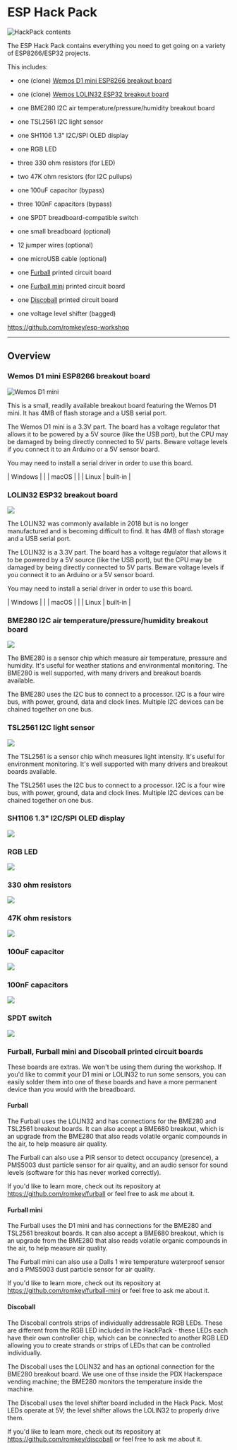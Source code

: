 # ESP Hack Pack

![HackPack contents](images/contents.jpg) 

The ESP Hack Pack contains everything you need to get going on a variety of ESP8266/ESP32 projects.

This includes:
- one (clone) [Wemos D1 mini ESP8266 breakout board](https://docs.wemos.cc/en/latest/d1/d1_mini.html)
- one (clone) [Wemos LOLIN32 ESP32 breakout board]()
- one BME280 I2C air temperature/pressure/humidity breakout board
- one TSL2561 I2C light sensor
- one SH1106 1.3" I2C/SPI OLED display
- one RGB LED
- three 330 ohm resistors (for LED)
- two 47K ohm resistors (for I2C pullups)
- one 100uF capacitor (bypass)
- three 100nF capacitors (bypass)
- one SPDT breadboard-compatible switch

- one small breadboard (optional)
- 12 jumper wires (optional)
- one microUSB cable (optional)

- one [Furball](https://github.com/romkey/furball) printed circuit board
- one [Furball mini](https://github.com/romkey/furball-mini) printed circuit board
- one [Discoball](https://github.com/romkey/discoball) printed circuit board
- one voltage level shifter (bagged)

https://github.com/romkey/esp-workshop

---------------------------

## Overview

### Wemos D1 mini ESP8266 breakout board

![Wemos D1 mini](images/wemos-d1-mini.jpg) 

This is a small, readily available breakout board featuring the Wemos D1 mini. It has 4MB of flash storage and a USB serial port.

The Wemos D1 mini is a 3.3V part. The board has a voltage regulator that allows it to be powered by a 5V source (like the USB port), but the CPU may be damaged by being directly connected to 5V parts. Beware voltage levels if you connect it to an Arduino or a 5V sensor board.

You may need to install a serial driver in order to use this board.

| Windows | |
| macOS | |
| Linux | built-in |

### LOLIN32 ESP32 breakout board

![](images/.jpg) 

The LOLIN32 was commonly available in 2018 but is no longer manufactured and is becoming difficult to find. It has 4MB of flash storage and a USB serial port.

The LOLIN32 is a 3.3V part. The board has a voltage regulator that allows it to be powered by a 5V source (like the USB port), but the CPU may be damaged by being directly connected to 5V parts. Beware voltage levels if you connect it to an Arduino or a 5V sensor board.

You may need to install a serial driver in order to use this board.

| Windows | |
| macOS | |
| Linux | built-in |

### BME280 I2C air temperature/pressure/humidity breakout board

![](images/.jpg) 
  
The BME280 is a sensor chip which measure air temperature, pressure and humidity. It's useful for weather stations and environmental monitoring. The BME280 is well supported, with many drivers and breakout boards available.

The BME280 uses the I2C bus to connect to a processor. I2C is a four wire bus, with power, ground, data and clock lines. Multiple I2C devices can be chained together on one bus.

### TSL2561 I2C light sensor

![](images/.jpg) 

The TSL2561 is a sensor chip wihch measures light intensity. It's useful for environment monitoring. It's well supported with many drivers and breakout boards available.

The TSL2561 uses the I2C bus to connect to a processor. I2C is a four wire bus, with power, ground, data and clock lines. Multiple I2C devices can be chained together on one bus.

### SH1106 1.3" I2C/SPI OLED display

![](images/.jpg) 
 

### RGB LED

![](images/.jpg) 
 
### 330 ohm resistors

![](images/.jpg) 
 
### 47K ohm resistors

![](images/.jpg) 
 
### 100uF capacitor

![](images/.jpg) 
 
### 100nF capacitors

![](images/.jpg) 
 
### SPDT switch

![](images/.jpg) 

### Furball, Furball mini and Discoball printed circuit boards

These boards are extras. We won't be using them during the workshop. If you'd like to commit your D1 mini or LOLIN32 to run some sensors, you can easily solder them into one of these boards and have a more permanent device than you would with the breadboard.

#### Furball

The Furball uses the LOLIN32 and has connections for the BME280 and TSL2561 breakout boards. It can also accept a BME680 breakout, which is an upgrade from the BME280 that also reads volatile organic compounds in the air, to help measure air quality.

The Furball can also use a PIR sensor to detect occupancy (presence), a PMS5003 dust particle sensor for air quality, and an audio sensor for sound levels (software for this has never worked correctly).

If you'd like to learn more, check out its repository at https://github.com/romkey/furball or feel free to ask me about it. 

#### Furball mini

The Furball uses the D1 mini and has connections for the BME280 and TSL2561 breakout boards. It can also accept a BME680 breakout, which is an upgrade from the BME280 that also reads volatile organic compounds in the air, to help measure air quality.

The Furball mini can also use a Dalls 1 wire temperature waterproof sensor and a PMS5003 dust particle sensor for air quality.

If you'd like to learn more, check out its repository at https://github.com/romkey/furball-mini or feel free to ask me about it.

#### Discoball

The Discoball controls strips of individually addressable RGB LEDs. These are different from the RGB LED included in the HackPack - these LEDs each have their own controller chip, which can be connected to another RGB LED allowing you to create strands or strips of LEDs that can be controlled individually.

The Discoball uses the LOLIN32 and has an optional connection for the BME280 breakout board. We use one of thse inside the PDX Hackerspace vending machine; the BME280 monitors the temperature inside the machine.

The Discoball uses the level shifter board included in the Hack Pack. Most LEDs operate at 5V; the level shifter allows the LOLIN32 to properly drive them.

If you'd like to learn more, check out its repository at https://github.com/romkey/discoball or feel free to ask me about it. 
